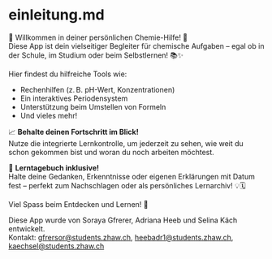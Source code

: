 # einleitung.md
🔬 Willkommen in deiner persönlichen Chemie-Hilfe! 🧪  
Diese App ist dein vielseitiger Begleiter für chemische Aufgaben – egal ob in der Schule, im Studium oder beim Selbstlernen! 📚✨

Hier findest du hilfreiche Tools wie:

- Rechenhilfen (z. B. pH-Wert, Konzentrationen)
- Ein interaktives Periodensystem
- Unterstützung beim Umstellen von Formeln
- Und vieles mehr!

📈 **Behalte deinen Fortschritt im Blick!**  
Nutze die integrierte Lernkontrolle, um jederzeit zu sehen, wie weit du schon gekommen bist und woran du noch arbeiten möchtest.

📝 **Lerntagebuch inklusive!**  
Halte deine Gedanken, Erkenntnisse oder eigenen Erklärungen mit Datum fest – perfekt zum Nachschlagen oder als persönliches Lernarchiv! 💡🗓️

Viel Spass beim Entdecken und Lernen! 🚀

Diese App wurde von Soraya Gfrerer, Adriana Heeb und Selina Käch entwickelt.  
Kontakt: gfrersor@students.zhaw.ch, heebadr1@students.zhaw.ch, kaechsel@students.zhaw.ch